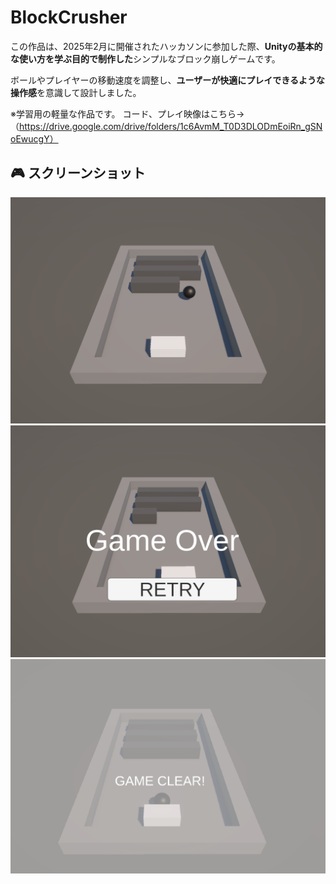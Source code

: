 # BlockCrusher

この作品は、2025年2月に開催されたハッカソンに参加した際、**Unityの基本的な使い方を学ぶ目的で制作した**シンプルなブロック崩しゲームです。
 
ボールやプレイヤーの移動速度を調整し、**ユーザーが快適にプレイできるような操作感**を意識して設計しました。

※学習用の軽量な作品です。
コード、プレイ映像はこちら→（https://drive.google.com/drive/folders/1c6AvmM_T0D3DLODmEoiRn_gSNoEwucgY）

## 🎮 スクリーンショット

![プレイ画面1](Assets/スクリーンショット%202025-05-19%20025859.png)
![プレイ画面2](Assets/スクリーンショット%202025-05-19%20025842.png) 
![プレイ画面2](Assets/スクリーンショット%202025-05-19%20034752.png)  
